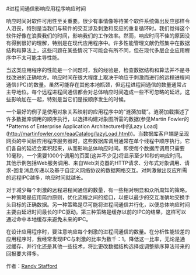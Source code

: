 #进程间通信影响应用程序响应时间

响应时间对软件可用性至关重要。很少有事情像等待某个软件系统做出反应那样令人沮丧，特别是当我们与软件的交互涉及刺激和反应的重复循环时。我们觉得这个软件好像在浪费我们的时间，影响我们的工作效率。然而，响应时间不佳的原因没有得到很好的理解，特别是在现代应用程序中。许多性能管理文献仍然集中在数据结构和算法上，这些问题在某些情况下可能会有所不同，但在现代多层企业应用程序中不太可能主导性能。

当这类应用程序的性能是一个问题时，我的经验是，检查数据结构和算法并不是寻找改进的正确地方。响应时间在很大程度上取决于响应于刺激而进行的远程进程间通信(IPC)的数量。虽然可能存在其他本地瓶颈，但远程进程间通信的数量通常占主导地位。每个远程进程间通信都会对总体响应时间造成一些不可忽略的延迟，这些影响加在一起，特别是当它们是按顺序发生的时候。

一个最好的例子是使用对象关系映射的应用程序中的“涟漪加载”。涟漪加载描述了许多数据库调用的顺序执行，以选择构建对象图所需的数据(参见Martin Fowler的*Patterns of Enterprise Application Architecture中的Lazy Load](http://martinfowler.com/eaaCatalog/lazyLoad.html))。当数据库客户端是呈现网页的中间层应用程序服务器时，这些数据库调用通常在单个线程中顺序执行。它们各自的延迟会累积起来，从而影响总体响应时间。即使每个数据库调用只需要10毫秒，一个需要1000个调用的页面(这并不少见)将显示至少10秒的响应时间。其他示例包括Web服务调用、来自Web浏览器的HTTP请求、分布式对象调用、请求-回复消息传递以及基于自定义网络协议的数据网格交互。对刺激做出反应所需的远程IPC越多，响应时间就越长。

对于减少每个刺激的远程进程间通信的数量，有一些相对明显和众所周知的策略。一种策略是应用简约原则，优化流程之间的接口，以便以最少的交互准确地交换手头目标的正确数据。另一种策略是尽可能将进程间通信并行化，以便总体响应时间主要由延迟时间最长的IPC驱动。第三种策略是缓存以前的IPC的结果，这样可以通过命中本地缓存来避免未来的IPC。

在设计应用程序时，要注意响应每个刺激的进程间通信的数量。在分析性能较差的应用程序时，我经常发现IPC与刺激的比率为数千：1。降低这一比率，无论是通过缓存、并行化还是其他一些技术，将比更改数据结构选择或调整排序算法带来的回报要大得多。

作者：[Randy Stafford](http://programmer.97things.oreilly.com/wiki/index.php/Randy_Stafford)